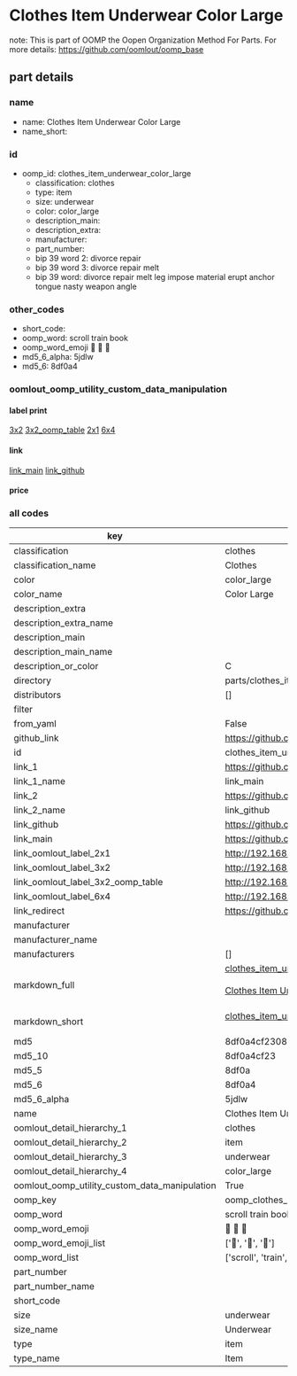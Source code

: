 # Clothes Item Underwear Color Large  

note: This is part of OOMP the Oopen Organization Method For Parts. For more details: https://github.com/oomlout/oomp_base

##  part details
  







### name
* name: Clothes Item Underwear Color Large
* name_short: 
### id
* oomp_id: clothes_item_underwear_color_large
  * classification: clothes
  * type: item
  * size: underwear
  * color: color_large
  * description_main: 
  * description_extra: 
  * manufacturer: 
  * part_number: 
  * bip 39 word 2: divorce repair
  * bip 39 word 3: divorce repair melt
  * bip 39 word: divorce repair melt leg impose material erupt anchor tongue nasty weapon angle

### other_codes
* short_code: 
* oomp_word: scroll train book
* oomp_word_emoji :scroll: :train: :book:
* md5_6_alpha: 5jdlw
* md5_6: 8df0a4






### oomlout_oomp_utility_custom_data_manipulation
#### label print
[3x2](http://192.168.1.245:1112/?label=oomp%205jdlw)
[3x2_oomp_table](http://192.168.1.108:1112/?label=oomp%205jdlw)
[2x1](http://192.168.1.242:1112/?label=oomp%205jdlw)
[6x4](http://192.168.1.55:1112/?label=oomp%205jdlw)    

#### link

[link_main](https://github.com/oomlout/oomlout_oomp_version_1_messy/tree/main/parts/clothes_item_underwear_color_large) [link_github](https://github.com/oomlout/oomlout_oomp_version_1_messy/tree/main/parts/clothes_item_underwear_color_large)                             

#### price







### all codes 
| key | value |  
| --- | --- |  
| classification | clothes |  
| classification_name | Clothes |  
| color | color_large |  
| color_name | Color Large |  
| description_extra |  |  
| description_extra_name |  |  
| description_main |  |  
| description_main_name |  |  
| description_or_color | C  |  
| directory | parts/clothes_item_underwear_color_large |  
| distributors | [] |  
| filter |  |  
| from_yaml | False |  
| github_link | https://github.com/oomlout/oomlout_oomp_part_src/tree/main/parts/clothes_item_underwear_color_large |  
| id | clothes_item_underwear_color_large |  
| link_1 | https://github.com/oomlout/oomlout_oomp_version_1_messy/tree/main/parts/clothes_item_underwear_color_large |  
| link_1_name | link_main |  
| link_2 | https://github.com/oomlout/oomlout_oomp_version_1_messy/tree/main/parts/clothes_item_underwear_color_large |  
| link_2_name | link_github |  
| link_github | https://github.com/oomlout/oomlout_oomp_version_1_messy/tree/main/parts/clothes_item_underwear_color_large |  
| link_main | https://github.com/oomlout/oomlout_oomp_version_1_messy/tree/main/parts/clothes_item_underwear_color_large |  
| link_oomlout_label_2x1 | http://192.168.1.242:1112/?label=oomp%205jdlw |  
| link_oomlout_label_3x2 | http://192.168.1.245:1112/?label=oomp%205jdlw |  
| link_oomlout_label_3x2_oomp_table | http://192.168.1.108:1112/?label=oomp%205jdlw |  
| link_oomlout_label_6x4 | http://192.168.1.55:1112/?label=oomp%205jdlw |  
| link_redirect | https://github.com/oomlout/oomlout_oomp_version_1_messy/tree/main/parts/clothes_item_underwear_color_large |  
| manufacturer |  |  
| manufacturer_name |  |  
| manufacturers | [] |  
| markdown_full | [clothes_item_underwear_color_large](none)<br>[](none)<br>[Clothes Item Underwear Color Large](none)<br><br> |  
| markdown_short | [clothes_item_underwear_color_large](none)<br><br> |  
| md5 | 8df0a4cf2308699e23b8f7f5156da200 |  
| md5_10 | 8df0a4cf23 |  
| md5_5 | 8df0a |  
| md5_6 | 8df0a4 |  
| md5_6_alpha | 5jdlw |  
| name | Clothes Item Underwear Color Large |  
| oomlout_detail_hierarchy_1 | clothes |  
| oomlout_detail_hierarchy_2 | item |  
| oomlout_detail_hierarchy_3 | underwear |  
| oomlout_detail_hierarchy_4 | color_large |  
| oomlout_oomp_utility_custom_data_manipulation | True |  
| oomp_key | oomp_clothes_item_underwear_color_large |  
| oomp_word | scroll train book |  
| oomp_word_emoji | :scroll: :train: :book: |  
| oomp_word_emoji_list | [':scroll:', ':train:', ':book:'] |  
| oomp_word_list | ['scroll', 'train', 'book'] |  
| part_number |  |  
| part_number_name |  |  
| short_code |  |  
| size | underwear |  
| size_name | Underwear |  
| type | item |  
| type_name | Item |  
